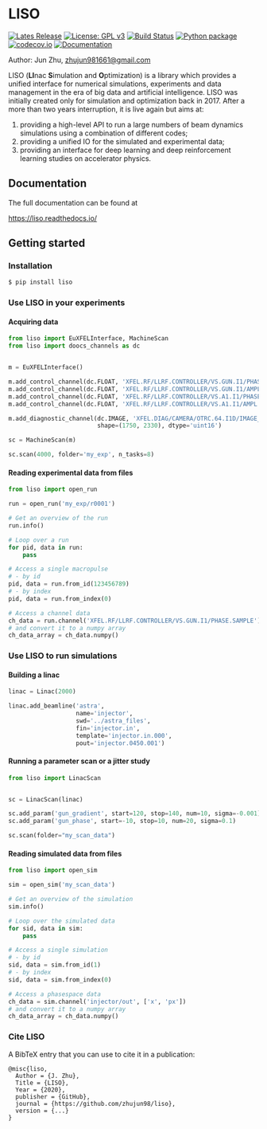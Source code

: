 # LISO

[![Lates Release](https://img.shields.io/github/v/release/zhujun98/liso)](https://github.com/zhujun98/liso/releases)
[![License: GPL v3](https://img.shields.io/badge/License-GPL%20v3-blue.svg)](https://www.gnu.org/licenses/gpl-3.0)
[![Build Status](https://dev.azure.com/zhujun981661/zhujun981661/_apis/build/status/zhujun98.liso?branchName=master)](https://dev.azure.com/zhujun981661/zhujun981661/_build/latest?definitionId=1&branchName=master)
[![Python package](https://github.com/zhujun98/liso/actions/workflows/python-package.yml/badge.svg)](https://github.com/zhujun98/liso/actions/workflows/python-package.yml)
[![codecov.io](https://codecov.io/github/zhujun98/liso/coverage.svg?branch=master)](https://codecov.io/github/zhujun98/liso?branch=master)
[![Documentation](https://img.shields.io/readthedocs/liso)](https://liso.readthedocs.io/en/latest/)

Author: Jun Zhu, zhujun981661@gmail.com

LISO (**LI**nac **S**imulation and **O**ptimization) is a library which provides
a unified interface for numerical simulations, experiments and data management
in the era of big data and artificial intelligence. LISO was initially created only
for simulation and optimization back in 2017. After a more than two years interruption, 
it is live again but aims at:

1. providing a high-level API to run a large numbers of beam dynamics simulations using a combination
of different codes;
2. providing a unified IO for the simulated and experimental data;
3. providing an interface for deep learning and deep reinforcement learning studies on accelerator physics.


## Documentation

The full documentation can be found at 

https://liso.readthedocs.io/

## Getting started

### Installation

```sh
$ pip install liso
```

### Use LISO in your experiments

#### Acquiring data

```py
from liso import EuXFELInterface, MachineScan
from liso import doocs_channels as dc


m = EuXFELInterface()

m.add_control_channel(dc.FLOAT, 'XFEL.RF/LLRF.CONTROLLER/VS.GUN.I1/PHASE.SAMPLE')
m.add_control_channel(dc.FLOAT, 'XFEL.RF/LLRF.CONTROLLER/VS.GUN.I1/AMPL.SAMPLE')
m.add_control_channel(dc.FLOAT, 'XFEL.RF/LLRF.CONTROLLER/VS.A1.I1/PHASE.SAMPLE')
m.add_control_channel(dc.FLOAT, 'XFEL.RF/LLRF.CONTROLLER/VS.A1.I1/AMPL.SAMPLE')

m.add_diagnostic_channel(dc.IMAGE, 'XFEL.DIAG/CAMERA/OTRC.64.I1D/IMAGE_EXT_ZMQ',
                         shape=(1750, 2330), dtype='uint16')

sc = MachineScan(m)

sc.scan(4000, folder='my_exp', n_tasks=8)
```

#### Reading experimental data from files

```py
from liso import open_run

run = open_run('my_exp/r0001')

# Get an overview of the run
run.info()

# Loop over a run
for pid, data in run:
    pass

# Access a single macropulse
# - by id
pid, data = run.from_id(123456789)
# - by index
pid, data = run.from_index(0)

# Access a channel data
ch_data = run.channel('XFEL.RF/LLRF.CONTROLLER/VS.GUN.I1/PHASE.SAMPLE')
# and convert it to a numpy array
ch_data_array = ch_data.numpy()
```

### Use LISO to run simulations

#### Building a linac

```py
linac = Linac(2000)

linac.add_beamline('astra',
                   name='injector',
                   swd='../astra_files',
                   fin='injector.in',
                   template='injector.in.000',
                   pout='injector.0450.001')
```

#### Running a parameter scan or a jitter study

```py
from liso import LinacScan


sc = LinacScan(linac)

sc.add_param('gun_gradient', start=120, stop=140, num=10, sigma=-0.001)
sc.add_param('gun_phase', start=-10, stop=10, num=20, sigma=0.1)

sc.scan(folder="my_scan_data")
```

#### Reading simulated data from files

```py
from liso import open_sim

sim = open_sim('my_scan_data')

# Get an overview of the simulation
sim.info()

# Loop over the simulated data
for sid, data in sim:
    pass

# Access a single simulation
# - by id
sid, data = sim.from_id(1)
# - by index
sid, data = sim.from_index(0)

# Access a phasespace data
ch_data = sim.channel('injector/out', ['x', 'px'])
# and convert it to a numpy array
ch_data_array = ch_data.numpy()
```

### Cite LISO

A BibTeX entry that you can use to cite it in a publication:

    @misc{liso,
      Author = {J. Zhu},
      Title = {LISO},
      Year = {2020},
      publisher = {GitHub},
      journal = {https://github.com/zhujun98/liso},
      version = {...}
    }
